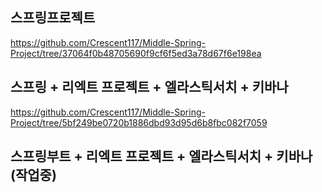 ## 스프링프로젝트
https://github.com/Crescent117/Middle-Spring-Project/tree/37064f0b48705690f9cf6f5ed3a78d67f6e198ea

## 스프링 + 리엑트 프로젝트 + 엘라스틱서치 + 키바나
https://github.com/Crescent117/Middle-Spring-Project/tree/5bf249be0720b1886dbd93d95d6b8fbc082f7059

## 스프링부트 + 리엑트 프로젝트 + 엘라스틱서치 + 키바나 (작업중)
